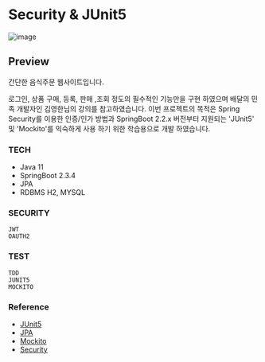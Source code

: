 
# Security & JUnit5

![image](https://user-images.githubusercontent.com/45196240/102013044-ed415980-3d90-11eb-82b1-f4c26ab4b593.png)

## Preview

간단한 음식주문 웹사이트입니다.

로그인, 상품 구매, 등록, 판매 ,조회 정도의 필수적인 기능만을 구현 하였으며 배달의 민족 개발자인 김영한님의 강의를 참고하였습니다. 
이번 프로젝트의 목적은 Spring Security를 이용한 인증/인가 방법과 SpringBoot 2.2.x 버전부터 지원되는 'JUnit5' 및 'Mockito'를 익숙하게 사용 하기 위한
학습용으로 개발 하였습니다. 


### TECH
- Java 11 
- SpringBoot 2.3.4
- JPA
- RDBMS H2, MYSQL

### SECURITY
``` 
JWT
OAUTH2
```
### TEST

```
TDD
JUNIT5
MOCKITO
```

### Reference

- [JUnit5](https://junit.org/junit5/docs/current/user-guide/)
- [JPA](https://www.inflearn.com/course/%EC%8A%A4%ED%94%84%EB%A7%81%EB%B6%80%ED%8A%B8-JPA-%ED%99%9C%EC%9A%A9-1)
- [Mockito](https://github.com/mockito/mockito/wiki/Mockito-features-in-Korean)
- [Security](https://docs.spring.io/spring-security/site/docs/current/reference/html5/)

